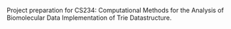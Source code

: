 Project preparation for CS234: Computational Methods for the Analysis of Biomolecular Data
Implementation of Trie Datastructure.
